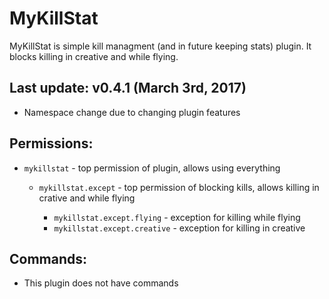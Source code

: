 # MyKillStat
MyKillStat is simple kill managment (and in future keeping stats) plugin.
It blocks killing in creative and while flying.

## Last update: v0.4.1 (March 3rd, 2017)
* Namespace change due to changing plugin features

## Permissions:
- `mykillstat` - top permission of plugin, allows using everything

  - `mykillstat.except` - top permission of blocking kills, allows killing in crative and while flying
    
	- `mykillstat.except.flying` - exception for killing while flying
	- `mykillstat.except.creative` - exception for killing in creative
## Commands: 
- This plugin does not have commands

